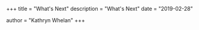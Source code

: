 +++
title = "What's Next"
description = "What's Next"
date = "2019-02-28"

author = "Kathryn Whelan"
+++
